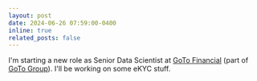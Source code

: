 ```yaml
---
layout: post
date: 2024-06-26 07:59:00-0400
inline: true
related_posts: false
---
```


I'm starting a new role as Senior Data Scientist at [GoTo Financial](https://www.gotocompany.com/en/products/goto-financial) (part of [GoTo Group](https://www.gotocompany.com/en)). I'll be working on some eKYC stuff.